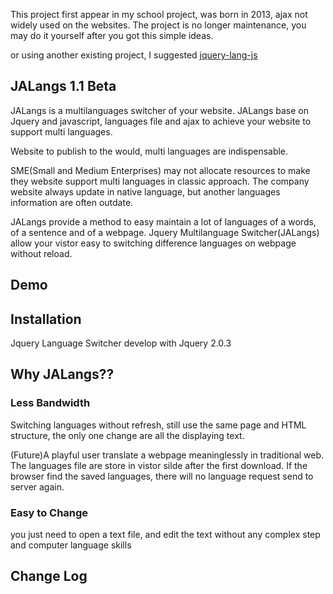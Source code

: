 This project first appear in my school project, was born in 2013, ajax not widely used on the websites.
The project is no longer maintenance, you may do it yourself after you got this simple ideas.

or using another existing project, I suggested [jquery-lang-js](https://github.com/keithbox/jquery-lang-js)

JALangs 1.1 Beta
--------------------------
JALangs is a multilanguages switcher of your website. JALangs base on Jquery and javascript, languages file and ajax to achieve your website to support multi languages.

Website to publish to the would, multi languages are indispensable.

SME(Small and Medium Enterprises) may not allocate resources to make they website support multi languages in classic approach.
The company website always update in native language, but another languages information are often outdate.

JALangs provide a method to easy maintain a lot of languages of a words, of a sentence and of a webpage.
Jquery Multilanguage Switcher(JALangs) allow your vistor easy to switching difference languages on webpage without reload. 


Demo
--------------------------

Installation
--------------------------
Jquery Language Switcher develop with Jquery 2.0.3

Why JALangs??
--------------------------
### Less Bandwidth
Switching languages without refresh, still use the same page and HTML structure, the only one change are all the displaying text.

(Future)A playful user translate a webpage meaninglessly in traditional web. The languages file are store in vistor silde after the first download.
If the browser find the saved languages, there will no language request send to server again.

### Easy to Change
you just need to open a text file, and edit the text without any complex step and computer language skills

Change Log
--------------------------

